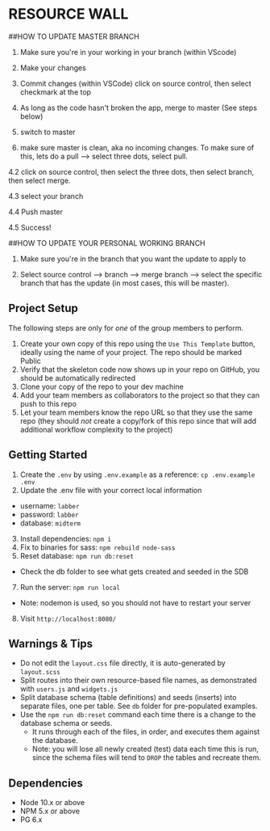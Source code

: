 RESOURCE WALL
=========

##HOW TO UPDATE MASTER BRANCH
1. Make sure you're in your working in your branch (within  VScode)

2. Make your changes

3. Commit changes (within VSCode)
  click on source control, then select checkmark at the top

4. As long as the code hasn't broken the app, merge to master (See steps below)
  1. switch to master
  2. make sure master is clean, aka no incoming changes. To make sure of this, lets do a pull --> select three dots, select pull.

4.2 click on source control, then select the three dots, then select branch, then select merge.

4.3 select your branch

4.4 Push master

4.5 Success!

##HOW TO UPDATE YOUR PERSONAL WORKING BRANCH
1. Make sure you're in the branch that you want the update to apply to

2. Select source control --> branch --> merge branch --> select the specific branch that has the update (in most cases, this will be master).

## Project Setup

The following steps are only for _one_ of the group members to perform.

1. Create your own copy of this repo using the `Use This Template` button, ideally using the name of your project. The repo should be marked Public
2. Verify that the skeleton code now shows up in your repo on GitHub, you should be automatically redirected
3. Clone your copy of the repo to your dev machine
4. Add your team members as collaborators to the project so that they can push to this repo
5. Let your team members know the repo URL so that they use the same repo (they should _not_ create a copy/fork of this repo since that will add additional workflow complexity to the project)


## Getting Started

1. Create the `.env` by using `.env.example` as a reference: `cp .env.example .env`
2. Update the .env file with your correct local information 
  - username: `labber` 
  - password: `labber` 
  - database: `midterm`
3. Install dependencies: `npm i`
4. Fix to binaries for sass: `npm rebuild node-sass`
5. Reset database: `npm run db:reset`
  - Check the db folder to see what gets created and seeded in the SDB
7. Run the server: `npm run local`
  - Note: nodemon is used, so you should not have to restart your server
8. Visit `http://localhost:8080/`

## Warnings & Tips

- Do not edit the `layout.css` file directly, it is auto-generated by `layout.scss`
- Split routes into their own resource-based file names, as demonstrated with `users.js` and `widgets.js`
- Split database schema (table definitions) and seeds (inserts) into separate files, one per table. See `db` folder for pre-populated examples. 
- Use the `npm run db:reset` command each time there is a change to the database schema or seeds. 
  - It runs through each of the files, in order, and executes them against the database. 
  - Note: you will lose all newly created (test) data each time this is run, since the schema files will tend to `DROP` the tables and recreate them.

## Dependencies

- Node 10.x or above
- NPM 5.x or above
- PG 6.x
